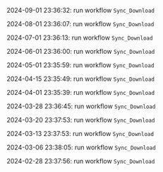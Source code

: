 2024-09-01 23:36:32: run workflow `Sync_Download` 

2024-08-01 23:36:07: run workflow `Sync_Download` 

2024-07-01 23:36:13: run workflow `Sync_Download` 

2024-06-01 23:36:00: run workflow `Sync_Download` 

2024-05-01 23:35:59: run workflow `Sync_Download` 

2024-04-15 23:35:49: run workflow `Sync_Download` 

2024-04-01 23:35:39: run workflow `Sync_Download` 

2024-03-28 23:36:45: run workflow `Sync_Download` 

2024-03-20 23:37:53: run workflow `Sync_Download` 

2024-03-13 23:37:53: run workflow `Sync_Download` 

2024-03-06 23:38:05: run workflow `Sync_Download` 

2024-02-28 23:37:56: run workflow `Sync_Download` 


